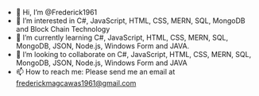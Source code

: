 - 👋 Hi, I’m @Frederick1961
- 👀 I’m interested in C#, JavaScript, HTML, CSS, MERN, SQL, MongoDB and Block Chain Technology
- 🌱 I’m currently learning C#, JavaScript, HTML, CSS, MERN, SQL, MongoDB, JSON, Node.js, Windows Form and JAVA.
- 💞️ I’m looking to collaborate on C#, JavaScript, HTML, CSS, MERN, SQL, MongoDB, JSON, Node.js, Windows Form and JAVA
- 📫 How to reach me: Please send me an email at frederickmagcawas1961@gmail.com

<!---
Frederick1961/Frederick1961 is a ✨ special ✨ repository because its `README.md` (this file) appears on your GitHub profile.
You can click the Preview link to take a look at your changes.
--->
